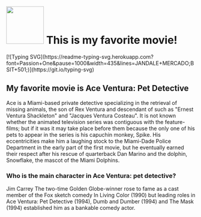 <h1><img src="https://user-images.githubusercontent.com/120252588/206852541-240ddf9e-08b6-4ccb-9fcc-46bcd9a7304e.png" width="100" height="100"/> This is my favorite movie!</h1> 
[![Typing SVG](https://readme-typing-svg.herokuapp.com?font=Passion+One&pause=1000&width=435&lines=JANDALE+MERCADO;BSIT+501;)](https://git.io/typing-svg)

<h2> My favorite movie is Ace Ventura: Pet Detective </h2> Ace is a Miami-based private detective specializing in the retrieval of missing animals, the son of Rex Ventura and descendant of such as "Ernest Ventura Shackleton" and "Jacques Ventura Costeau". It is not known whether the animated television series was contiguous with the feature-films; but if it was it may take place before them because the only one of his pets to appear in the series is his capuchin monkey, Spike. His eccentricities make him a laughing stock to the Miami-Dade Police Department in the early part of the first movie, but he eventually earned their respect after his rescue of quarterback Dan Marino and the dolphin, Snowflake, the mascot of the Miami Dolphins. 

### Who is the main character in Ace Ventura: pet detective? 
Jim Carrey The two-time Golden Globe-winner rose to fame as a cast member of the Fox sketch comedy In Living Color (1990) but leading roles in Ace Ventura: Pet Detective (1994), Dumb and Dumber (1994) and The Mask (1994) established him as a bankable comedy actor.



